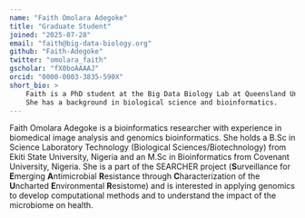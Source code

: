 ```yaml
---
name: "Faith Omolara Adegoke"
title: "Graduate Student"
joined: "2025-07-28"
email: "faith@big-data-biology.org"
github: "Faith-Adegoke"
twitter: "omolara_faith"
gscholar: "fX0boAAAAJ"
orcid: "0000-0003-3835-590X"
short_bio: >
    Faith is a PhD student at the Big Data Biology Lab at Queensland University of Technology. 
    She has a background in biological science and bioinformatics.
---
```


Faith Omolara Adegoke is a bioinformatics researcher with experience in biomedical image analysis and genomics bioinformatics. She holds a B.Sc in Science Laboratory Technology (Biological Sciences/Biotechnology) from Ekiti State University, Nigeria and an M.Sc in Bioinformatics from Covenant University, Nigeria. 
She is a part of the SEARCHER project (**S**urveillance for **E**merging **A**ntimicrobial **R**esistance through **C**haracterization of the **U**ncharted **E**nvironmental **R**esistome) and is interested in applying genomics to develop computational methods and to understand the impact of the microbiome on health.
